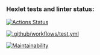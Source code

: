 ### Hexlet tests and linter status:
[![Actions Status](https://github.com/YanaLysukha/frontend-project-46/workflows/hexlet-check/badge.svg)](https://github.com/YanaLysukha/frontend-project-46/actions)

[![.github/workflows/test.yml](https://github.com/YanaLysukha/frontend-project-46/actions/workflows/test.yml/badge.svg)](https://github.com/YanaLysukha/frontend-project-46/actions/workflows/test.yml)

[![Maintainability](https://api.codeclimate.com/v1/badges/c5a4e6042e0e8a2b82de/maintainability)](https://codeclimate.com/github/YanaLysukha/frontend-project-46/maintainability)